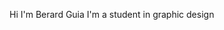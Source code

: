 Hi I'm Berard Guia
I'm a student in graphic design


<!---
berardguia/berardguia is a ✨ special ✨ repository because its `README.md` (this file) appears on your GitHub profile.
You can click the Preview link to take a look at your changes.
--->
